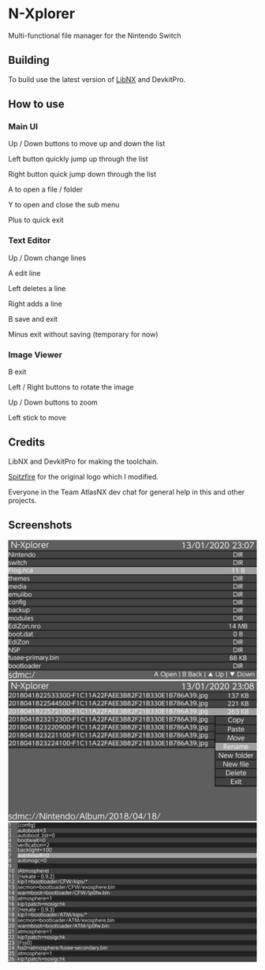 # N-Xplorer
Multi-functional file manager for the Nintendo Switch

## Building
To build use the latest version of [LibNX](https://github.com/switchbrew/libnx) and DevkitPro.

## How to use

### Main UI

Up / Down buttons to move up and down the list

Left button quickly jump up through the list

Right button quick jump down through the list

A to open a file / folder

Y to open and close the sub menu

Plus to quick exit

### Text Editor

Up / Down change lines

A edit line

Left deletes a line

Right adds a line

B save and exit

Minus exit without saving (temporary for now)

### Image Viewer

B exit

Left / Right buttons to rotate the image

Up / Down buttons to zoom

Left stick to move

## Credits
LibNX and DevkitPro for making the toolchain.

[Spitzfire](https://www.youtube.com/channel/UCk9dDQHBmmE3Jy-Xv-tLfeg) for the original logo which I modified.

Everyone in the Team AtlasNX dev chat for general help in this and other projects.

## Screenshots
<img src="https://raw.githubusercontent.com/CompSciOrBust/N-Xplorer/master/Screenshots/Screenshot_1.jpg"/>
<img src="https://raw.githubusercontent.com/CompSciOrBust/N-Xplorer/master/Screenshots/Screenshot_2.jpg"/>
<img src="https://raw.githubusercontent.com/CompSciOrBust/N-Xplorer/master/Screenshots/Screenshot_3.jpg"/>
